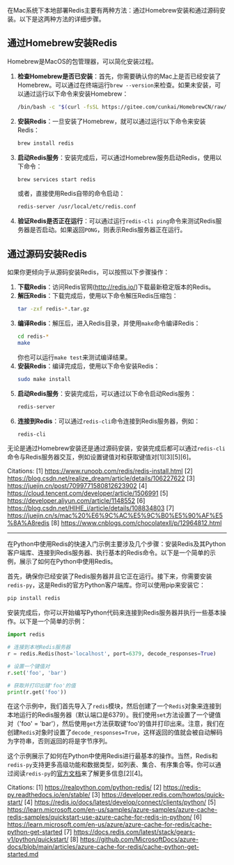 在Mac系统下本地部署Redis主要有两种方法：通过Homebrew安装和通过源码安装。以下是这两种方法的详细步骤。

## 通过Homebrew安装Redis

Homebrew是MacOS的包管理器，可以简化安装过程。

1. **检查Homebrew是否已安装**：首先，你需要确认你的Mac上是否已经安装了Homebrew。可以通过在终端运行`brew --version`来检查。如果未安装，可以通过运行以下命令来安装Homebrew：
   ```bash
   /bin/bash -c "$(curl -fsSL https://gitee.com/cunkai/HomebrewCN/raw/master/Homebrew.sh)"
   ```
2. **安装Redis**：一旦安装了Homebrew，就可以通过运行以下命令来安装Redis：
   ```bash
   brew install redis
   ```
3. **启动Redis服务**：安装完成后，可以通过Homebrew服务启动Redis，使用以下命令：
   ```bash
   brew services start redis
   ```
   或者，直接使用Redis自带的命令启动：
   ```bash
   redis-server /usr/local/etc/redis.conf
   ```
4. **验证Redis是否正在运行**：可以通过运行`redis-cli ping`命令来测试Redis服务器是否启动。如果返回`PONG`，则表示Redis服务器正在运行。

## 通过源码安装Redis

如果你更倾向于从源码安装Redis，可以按照以下步骤操作：

1. **下载Redis**：访问Redis官网(http://redis.io/)下载最新稳定版本的Redis。
2. **解压Redis**：下载完成后，使用以下命令解压Redis压缩包：
   ```bash
   tar -zxf redis-*.tar.gz
   ```
3. **编译Redis**：解压后，进入Redis目录，并使用`make`命令编译Redis：
   ```bash
   cd redis-*
   make
   ```
   你也可以运行`make test`来测试编译结果。
4. **安装Redis**：编译完成后，使用以下命令安装Redis：
   ```bash
   sudo make install
   ```
5. **启动Redis服务**：安装完成后，可以通过以下命令启动Redis服务：
   ```bash
   redis-server
   ```
6. **连接到Redis**：可以通过`redis-cli`命令连接到Redis服务器，例如：
   ```bash
   redis-cli
   ```

无论是通过Homebrew安装还是通过源码安装，安装完成后都可以通过`redis-cli`命令与Redis服务器交互，例如设置键值对和获取键值对[1][3][5][6]。

Citations:
[1] https://www.runoob.com/redis/redis-install.html
[2] https://blog.csdn.net/realize_dream/article/details/106227622
[3] https://juejin.cn/post/7099771580812623902
[4] https://cloud.tencent.com/developer/article/1506991
[5] https://developer.aliyun.com/article/1148552
[6] https://blog.csdn.net/HIHE_i/article/details/108834803
[7] https://juejin.cn/s/mac%20%E6%9C%AC%E5%9C%B0%E5%90%AF%E5%8A%A8redis
[8] https://www.cnblogs.com/chocolatexll/p/12964812.html

-----

在Python中使用Redis的快速入门示例主要涉及几个步骤：安装Redis及其Python客户端库、连接到Redis服务器、执行基本的Redis命令。以下是一个简单的示例，展示了如何在Python中使用Redis。

首先，确保你已经安装了Redis服务器并且它正在运行。接下来，你需要安装`redis-py`，这是Redis的官方Python客户端库。你可以使用pip来安装它：

```bash
pip install redis
```

安装完成后，你可以开始编写Python代码来连接到Redis服务器并执行一些基本操作。以下是一个简单的示例：

```python
import redis

# 连接到本地Redis服务器
r = redis.Redis(host='localhost', port=6379, decode_responses=True)

# 设置一个键值对
r.set('foo', 'bar')

# 获取并打印出键'foo'的值
print(r.get('foo'))
```

在这个示例中，我们首先导入了`redis`模块，然后创建了一个`Redis`对象来连接到本地运行的Redis服务器（默认端口是6379）。我们使用`set`方法设置了一个键值对（'foo' = 'bar'），然后使用`get`方法获取键'foo'的值并打印出来。注意，我们在创建`Redis`对象时设置了`decode_responses=True`，这样返回的值就会被自动解码为字符串，否则返回的将是字节序列。

这个示例展示了如何在Python中使用Redis进行最基本的操作。当然，Redis和`redis-py`支持更多高级功能和数据类型，如列表、集合、有序集合等。你可以通过阅读`redis-py`的[官方文档](https://redis-py.readthedocs.io/en/stable/)来了解更多信息[2][4]。

Citations:
[1] https://realpython.com/python-redis/
[2] https://redis-py.readthedocs.io/en/stable/
[3] https://developer.redis.com/howtos/quick-start/
[4] https://redis.io/docs/latest/develop/connect/clients/python/
[5] https://learn.microsoft.com/en-us/samples/azure-samples/azure-cache-redis-samples/quickstart-use-azure-cache-for-redis-in-python/
[6] https://learn.microsoft.com/en-us/azure/azure-cache-for-redis/cache-python-get-started
[7] https://docs.redis.com/latest/stack/gears-v1/python/quickstart/
[8] https://github.com/MicrosoftDocs/azure-docs/blob/main/articles/azure-cache-for-redis/cache-python-get-started.md
